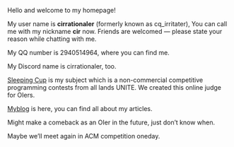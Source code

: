 Hello and welcome to my homepage!

My user name is **cirrationaler** (formerly known as cq_irritater), You can call me with my nickname **cir** now. Friends are welcomed — please state your reason while chatting with me.

My QQ number is 2940514964, where you can find me.

My Discord name is cirrationaler, too.

[Sleeping Cup](http://8.136.99.126/) is my subject which is a non-commercial competitive programming contests from all lands UNITE. We created this online judge for OIers.

[Myblog](https://www.cnblogs.com/cq-irritater) is here, you can find all about my articles.

Might make a comeback as an OIer in the future, just don’t know when.  

Maybe we’ll meet again in ACM competition oneday.
